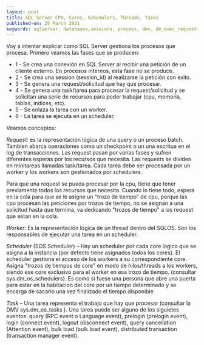 ```yaml
---
layout: post
title: SQL Server CPU, Cores, Schedulers, Threads, Tasks
published-on: 25 March 2021
keywords: sqlserver, databases,sessions, process, dmv, dm_exec_requests, dm_exec_connections, dm_exec_sessions, CPU, Cores, Schedulers, Threads, Tasks 
---
```


Voy a intentar explicar como SQL Server gestiona los procesos que procesa. Primero veamos las fases que se producen:

- 1 - Se crea una conexión en SQL Server al recibir una petición de un cliente externo. En procesos internos, esta fase no se produce.
- 2 - Se crea una session (session_id) al realizarse la petición con exito.
- 3 - Se genera una request/solicitud que hay que procesar.
- 4 - Se genera una task/tarea para procesar la request/solicitud y se solicitan una serie de recursos para poder trabajar (cpu, memoria, tablas, indices, etc).
- 5 - Se enlaza la tarea con un worker.
- 6 - La tarea se ejecuta en un scheduler.

Veamos conceptos:

*Request*: es la representación lógica de una query o un proceso batch. Tambien abarca operaciones como un checkpoint o un una escritua en el log de transacciones.
Las request pasan por varias fases y sufren diferentes esperas por los recursos que necesita. Las requests se dividen en minitareas llamadas task/tarea. Cada tarea debe ser procesada por un worker y los workers son gestionados por schedulers.

Para que una request se pueda procesar por la cpu, tiene que tener previamente todos los recursos que necesita. Cuando lo tiene todo, espera en la cola para que se le asigne un "trozo de tiempo" de cpu, porque las cpu procesan las peticiones por trozos de tiempo, no se asignan a una solicitud hasta que termina, va dedicando "trozos de tiempo" a las request que estan en la cola.


*Worker*: Es la representación lógica de un thread dentro del SQLOS. Son los responsables de ejecutar una tarea en un scheduler.

*Scheduler* (SOS Scheduler) – Hay un scheduler por cada core logico que se asigna a la instancia (por defecto tiene asignados todos los cores). El scheduler gestiona el acceso de los workers a su correspondiente core. Asigna "trozos de tiempos de core" en modo de hilos/threads a los workers, siendo ese core exclusivo para el worker en esa trozo de tiempo. (consultar sys.dm_os_schedulers). Es como si fuese una persona que abre una puerta para estar en la habitacion del core por un tiempo determinado y se encarga de sacarlo una vez finalizado el tiempo disponible.

*Task* – Una tarea representa el trabajo que hay que procesar (consultar la DMV sys.dm_os_tasks ). Una tarea puede ser alguno de los siguietes eventos: query (RPC event o Language event),  prelogin (prelogin event),   login (connect event),  logout  (disconnect event), query cancellation (Attention event), bulk load (bulk load event), distributed transaction (transaction manager event). 


